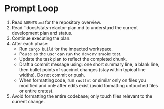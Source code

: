 # Prompt Loop

1. Read `AGENTS.md` for the repository overview.
2. Read ``docs/stats-refactor-plan.md to understand the current development plan and status.
3. Continue executing the plan.
4. After each phase:
   - Run `cargo build` for the impacted workspace.
   - Pause so the user can run the devenv smoke test.
   - Update the task plan to reflect the completed chunk.
   - Draft a commit message using: one short summary line, a blank line, then bullet points of succinct changes (stay within typical line widths). Do not commit or push.
   - When formatting code, run `rustfmt` or similar only on files you modified and only after edits exist (avoid formatting untouched files or entire crates).
6. Avoid formatting the entire codebase; only touch files relevant to the current change.
